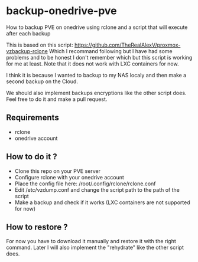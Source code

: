 # backup-onedrive-pve
How to backup PVE on onedrive using rclone and a script that will execute after each backup

This is based on this script: https://github.com/TheRealAlexV/proxmox-vzbackup-rclone
Which I recommand following but I have had some problems and to be honest I don't remember which but this script is working for me at least. Note that it does not work with LXC containers for now.

I think it is because I wanted to backup to my NAS localy and then make a second backup on the Cloud.

We should also implement backups encryptions like the other script does. Feel free to do it and make a pull request.

## Requirements
- rclone
- onedrive account

## How to do it ?
- Clone this repo on your PVE server
- Configure rclone with your onedrive account
- Place the config file here: /root/.config/rclone/rclone.conf
- Edit /etc/vzdump.conf and change the script path to the path of the script
- Make a backup and check if it works (LXC containers are not supported for now)

## How to restore ?
For now you have to download it manually and restore it with the right command.
Later I will also implement the "rehydrate" like the other script does.